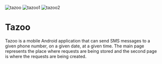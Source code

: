 
![tazoo](https://user-images.githubusercontent.com/36104868/112455930-dc768b80-8d62-11eb-9f67-73e304ec3924.PNG)
![tazoo1](https://user-images.githubusercontent.com/36104868/112455908-d7194100-8d62-11eb-869d-ae9bc722022c.PNG)
![tazoo2](https://user-images.githubusercontent.com/36104868/112455941-e1d3d600-8d62-11eb-80dd-b3bea282d95f.PNG)

# Tazoo
Tazoo is a mobile Android application that can send SMS messages to a given phone number, on a given date, at a given time. 
The main page represents the place where requests are being stored and the second page is where the requests are being created.
